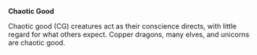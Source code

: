 __**Chaotic Good**__

Chaotic good (CG) creatures act as their conscience directs, with little regard for what others expect. Copper dragons, many elves, and unicorns are chaotic good.